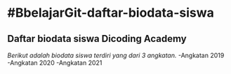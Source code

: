 #BbelajarGit-daftar-biodata-siswa
==
Daftar biodata siswa Dicoding Academy 
--
*Berikut adalah biodata siswa terdiri yang dari 3 angkatan.*
-Angkatan 2019
-Angkatan 2020
-Angkatan 2021
